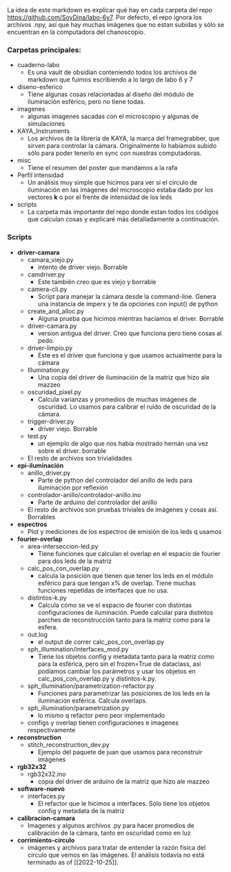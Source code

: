 
La idea de este markdown es explicar qué hay en cada carpeta del repo https://github.com/SoyDina/labo-6y7. Por defecto, el repo ignora los archivos .npy, así que hay muchas imágenes que no estan subidas y sólo se encuentran en la computadora del chanoscopio.

### Carpetas principales:

- cuaderno-labo
	- Es una vault de obsidian conteniendo todos los archivos de markdown que fuimos escribiendo a lo largo de labo 6 y 7
- diseno-esferico
	- Tiene algunas cosas relacionadas al diseño del módulo de iluminación esférico, pero no tiene todas.
- imagenes
	- algunas imagenes sacadas con el microscopio y algunas de simulaciones
- KAYA_Instruments
	- Los archivos de la librería de KAYA, la marca del framegrabber, que sirven para controlar la cámara. Originalmente lo habíamos subido sólo para poder tenerlo en sync con nuestras computadoras.
- misc
	- Tiene el resumen del poster que mandamos a la rafa
- Perfil intensidad
	- Un análisis muy simple que hicimos para ver si el círculo de iluminación en las imágenes del microscopio estaba dado por los vectores **k** o por el frente de intensidad de los leds
- scripts
	- La carpeta más importante del repo donde estan todos los códigos que calculan cosas y explicaré más detalladamente a continuación.

### Scripts

- **driver-camara**
	- camara_viejo.py
		- intento de driver viejo. Borrable
	- camdriver.py
		- Este también creo que es viejo y borrable
	- camera-cli.py
		- Script para manejar la cámara desde la command-line. Genera una instancia de imperx y te da opciones con input() de python
	- create_and_alloc.py
		- Alguna prueba que hicimos mientras hacíamos el driver. Borrable
	- driver-camara.py
		- version antigua del driver. Creo que funciona pero tiene cosas al pedo.
	- driver-limpio.py
		- Este es el driver que funciona y que usamos actualmente para la cámara
	- Illumination.py
		- Una copia del driver de iluminación de la matriz que hizo ale mazzeo
	- oscuridad_pixel.py
		- Calcula varianzas y promedios de muchas imágenes de oscuridad. Lo usamos para calibrar el ruido de oscuridad de la cámara.
	- trigger-driver.py
		- driver viejo. Borrable
	- test.py
		- un ejemplo de algo que nos había mostrado hernán una vez sobre el driver. borrable
	- El resto de archivos son trivialidades
- **epi-iluminación**
	- anillo_driver.py
		- Parte de python del controlador del anillo de leds para iluminación por reflexión
	- controlador-anillo/controlador-anillo.ino
		- Parte de arduino del controlador del anillo
	- El resto de archivos son pruebas triviales de imágenes y cosas así. Borrables
- **espectros**
	- Plot y mediciones de los espectros de emisión de los leds q usamos
- **fourier-overlap**
	- area-interseccion-led.py
		- Tiene funciones que calculan el overlap en el espacio de fourier para dos leds de la matriz
	- calc_pos_con_overlap.py
		- calcula la posición que tienen que tener los leds en el módulo esférico para que tengan x% de overlap. Tiene muchas funciones repetidas de interfaces que no usa.
	- distintos-k.py
		- Calcula cómo se ve el espacio de fourier con distintas configuraciones de iluminación. Puede calcular para distintos parches de reconstrucción tanto para la matriz como para la esfera.
	- out.log
		- el output de correr calc_pos_con_overlap.py
	- sph_illumination/interfaces_mod.py
		- Tiene los objetos config y metadata tanto para la matriz como para la esférica, pero sin el frozen=True de dataclass, así podíamos cambiar los parámetros y usar los objetos en calc_pos_con_overlap.py y distintos-k.py.
	- sph_illumination/parametrization-refactor.py
		- Funciones para parametrizar las posiciones de los leds en la iluminación esférica. Calcula overlaps.
	- sph_illumination/parametrization.py
		- lo mismo q refactor pero peor implementado
	- configs y overlap tienen configuraciones e imagenes respectivamente
- **reconstruction**
	- stitch_reconstruction_dev.py
		- Ejemplo del paquete de juan que usamos para reconstruir imágenes
- **rgb32x32**
	- rgb32x32.ino
		- copia del driver de arduino de la matriz que hizo ale mazzeo
- **software-nuevo**
	- interfaces.py
		- El refactor que le hicimos a interfaces. Sólo tiene los objetos config y metadata de la matriz
- **calibracion-camara**
	- Imagenes y algunos archivos .py para hacer promedios de calibración de la cámara, tanto en oscuridad como en luz
- **corrimiento-circulo**
	- imágenes y archivos para tratar de entender la razón física del círculo que vemos en las imágenes. El análisis todavía no está terminado as of [[2022-10-25]].